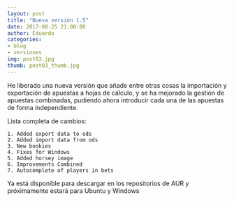 ```yaml
---
layout: post
title: "Nueva versión 1.5"
date: 2017-08-25 21:00:00
author: Eduardo
categories:
- blog
- versiones
img: post03.jpg
thumb: post03_thumb.jpg
---
```


He liberado una nueva versión que añade entre otras cosas la importación y exportación de apuestas a hojas de cálculo, y se ha mejorado la gestión de apuestas combinadas, pudiendo ahora introducir cada una de las apuestas de forma independiente.

Lista completa de cambios:

```
1. Added export data to ods
2. Added import data from ods
3. New bookies
4. Fixes for Windows
5. Added horsey image
6. Improvements Combined
7. Autocomplete of players in bets
```

Ya está disponible para descargar en los repositorios de AUR y próximamente estará para Ubuntu y Windows